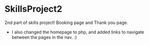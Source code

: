 # SkillsProject2

2nd part of skills project! Booking page and Thank you page.
- I also changed the homepage to php, and added links to navigate between the pages in the nav. :)
